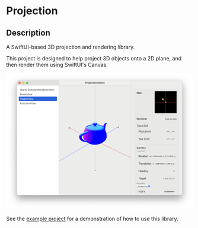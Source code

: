 # Projection

## Description

A SwiftUI-based 3D projection and rendering library.

This project is designed to help project 3D objects onto a 2D plane, and then render them using SwiftUI's Canvas.

![Alt text](<Documentation/Screenshot 2023-11-18 at 11.28.40.png>)

See the [example project](Demo/ProjectionDemo) for a demonstration of how to use this library.
